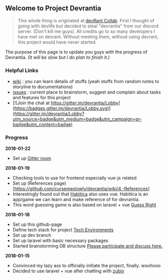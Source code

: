 ## Welcome to Project Devrantia

> This whole thing is originated at [devRant Collab](https://devrant.com/collabs/1063123/rpg-for-developers-devlife). First I thought of going with devlife but decided to steal "devrantia" from our discord server. (Don't kill me guys). All credits go to so many developers I have met on devrant. Without meeting them, without using devrant, this project would have never started.

The purpose of this page is to update you guys with the progress of Devrantia. _(It will be slow but I do plan to finish it.)_

### Helpful Links

- [wiki](https://github.com/cursemeslowly/devrantia/wiki) : you can learn details of stuffs (yeah stuffs from random notes to storyline to documentations)
- [issues](https://github.com/cursemeslowly/devrantia/issues) : current place to brainstorm, suggest and complain about tasks and features for this project
- [![Join the chat at https://gitter.im/devrantia/Lobby](https://badges.gitter.im/devrantia/Lobby.svg)](https://gitter.im/devrantia/Lobby?utm_source=badge&utm_medium=badge&utm_campaign=pr-badge&utm_content=badge)

### Progress

**2018-01-22**
- Set up [Gitter room](https://gitter.im/devrantia/Lobby)

**2018-01-19**
- Checking tools to use for frontend especially vue-js related
- Set up (References page)[https://github.com/cursemeslowly/devrantia/wiki/4.-References]
- Interestingly found out that [Habitica](https://habitica.com/static/home) also uses vue. Habitica is an app/game we can learn and make reference of for devrantia.
- This word guessing game is also based on laravel + vue [Guess Right](https://github.com/KDCinfo/guess-right)

**2018-01-18**
- Set up this github-page
- Define tech stack for project [Tech Environments](https://github.com/cursemeslowly/devrantia/wiki/Tech-Environments)
- Set up dev branch
- Set up laravel with basic necessary packages
- Started brainstorming DB structure [Please participate and discuss here.](https://github.com/cursemeslowly/devrantia/issues/2)

**2018-01-15**
- Convinced my lazy ass to officially initiate the project, finally. _woohooo_
- Decided to use laravel + vue after chatting with [zubin](https://github.com/iamzubin)
